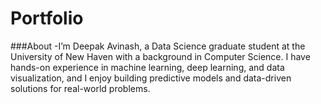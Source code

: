 # Portfolio
###About
-I’m Deepak Avinash, a Data Science graduate student at the University of New Haven with a background in Computer Science. I have hands-on experience in machine learning, deep learning, and data visualization, and I enjoy building predictive models and data-driven solutions for real-world problems.

